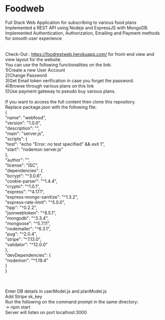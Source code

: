 # Foodweb

Full Stack Web Application for subscribing to various food plans<br>
Implemented a REST API using Nodejs and ExpressJS with MongoDB.<br>
Implemented Authentication, Authorization, Emailing and Payment methods for smooth user experience<br>
<br><br>
Check-Out : https://foodrestweb.herokuapp.com/ for front-end view and view layout for the website.<br>
You can use the following functionalities on the link:<br>
1)Create a new User Account<br>
2)Change Password<br>
3)Get Email token verification in case you forget the password.<br>
4)Browse through various plans on this link<br>
5)Use payment gateway to pseudo buy various plans.<br>
<br>
If you want to access the full content then clone this repository.<br>
Replace package.json with the following file:<br>
{<br>
  "name": "webfood",<br>
  "version": "1.0.0",<br>
  "description": "",<br>
  "main": "server.js",<br>
  "scripts": {<br>
    "test": "echo \"Error: no test specified\" && exit 1",<br>
    "start": "nodemon server.js"<br>
  },<br>
  "author": "",<br>
  "license": "ISC",<br>
  "dependencies": {<br>
    "bcrypt": "^3.0.6",<br>
    "cookie-parser": "^1.4.4",<br>
    "crypto": "^1.0.1",<br>
    "express": "^4.17.1",<br>
    "express-mongo-sanitize": "^1.3.2",<br>
    "express-rate-limit": "^5.0.0",<br>
    "hpp": "^0.2.2",<br>
    "jsonwebtoken": "^8.5.1",<br>
    "mongodb": "^3.3.4",<br>
    "mongoose": "^5.7.11",<br>
    "nodemailer": "^6.3.1",<br>
    "pug": "^2.0.4",<br>
    "stripe": "^7.13.0",<br>
    "validator": "^12.0.0"<br>
  },<br>
  "devDependencies": {<br>
    "nodemon": "^1.19.4"<br>
  }<br>
}<br>
<br><br>

Enter DB details in userModel.js and planModel.js<br>
Add Stripe sk_key<br>
Run the following on the command prompt in the same directory:<br>
-> npm start<br>
Server will listen on port localhost:3000<br>
